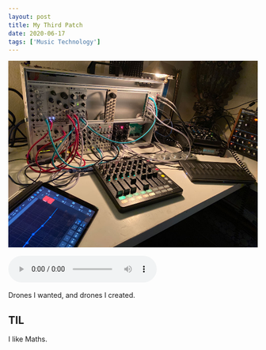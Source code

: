 ```yaml
---
layout: post
title: My Third Patch
date: 2020-06-17
tags: ['Music Technology']
---
```

![My third patch](/assets/images/my-third-patch.jpg)

<audio controls crossorigin="anonymous" src="https://northerninformation.s3.us-east-2.amazonaws.com/blog/my-third-patch.mp3"></audio>

Drones I wanted, and drones I created.
<!--x-->

## TIL

I like Maths.